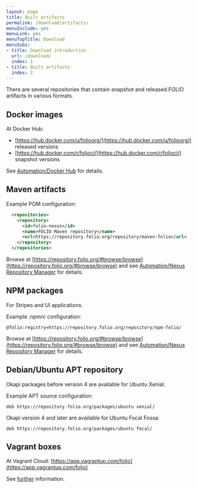 ```yaml
---
layout: page
title: Built artifacts
permalink: /download/artifacts/
menuInclude: yes
menuLink: yes
menuTopTitle: Download
menuSubs:
- title: Download introduction
  url: /download/
  index: 1
- title: Built artifacts
  index: 2
---
```


There are several repositories that contain snapshot and released FOLIO artifacts in various formats.

## Docker images

At Docker Hub:

* [https://hub.docker.com/u/folioorg/](https://hub.docker.com/u/folioorg/) released versions
* [https://hub.docker.com/r/folioci/](https://hub.docker.com/r/folioci/) snapshot versions

See [Automation/Docker Hub](/guides/automation#docker-hub) for details.

## Maven artifacts

Example POM configuration:

```xml
  <repositories>
    <repository>
      <id>folio-nexus</id>
      <name>FOLIO Maven repository</name>
      <url>https://repository.folio.org/repository/maven-folio</url>
    </repository>
  </repositories>
```

Browse at
[https://repository.folio.org/#browse/browse](https://repository.folio.org/#browse/browse)
and see [Automation/Nexus Repository Manager](/guides/automation#nexus-repository-manager)
for details.

## NPM packages

For Stripes and UI applications.

Example .npmrc configuration:

```
@folio:registry=https://repository.folio.org/repository/npm-folio/
```

Browse at
[https://repository.folio.org/#browse/browse](https://repository.folio.org/#browse/browse)
and see [Automation/Nexus Repository Manager](/guides/automation#nexus-repository-manager)
for details.

## Debian/Ubuntu APT repository

Okapi packages before version 4 are available for Ubuntu Xenial.

Example APT source configuration:

```
deb https://repository.folio.org/packages/ubuntu xenial/
```

Okapi version 4 and later are available for Ubuntu Focal Fossa:


```
deb https://repository.folio.org/packages/ubuntu focal/
```

## Vagrant boxes

At Vagrant Cloud: [https://app.vagrantup.com/folio](https://app.vagrantup.com/folio)

See [further](https://github.com/folio-org/folio-ansible/blob/master/doc/index.md) information.

<div class="folio-spacer-content"></div>

